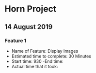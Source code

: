# Horn Project

## 14 August 2019

### Feature 1

- Name of Feature: Display Images
- Estimated time to complete: 30 Minutes
- Start time: 930
-End time:
- Actual time that it took: